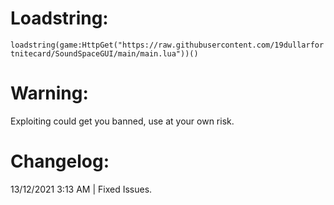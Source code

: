 # Loadstring:
`loadstring(game:HttpGet("https://raw.githubusercontent.com/19dullarfortnitecard/SoundSpaceGUI/main/main.lua"))()`

# Warning:
Exploiting could get you banned, use at your own risk.

# Changelog:
13/12/2021 3:13 AM | Fixed Issues.
